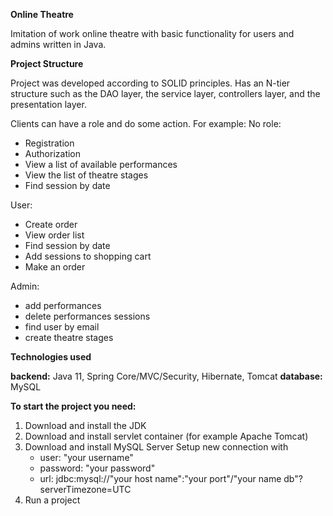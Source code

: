 **Online Theatre**

Imitation of work online theatre with basic functionality for users and admins written in Java.

**Project Structure**

Project was developed according to SOLID principles.
Has an N-tier structure such as the DAO layer, the service layer, controllers layer, and the presentation layer.

Clients can have a role and do some action. For example:
No role: 
 - Registration
 - Authorization
 - View a list of available performances
 - View the list of theatre stages
 - Find session by date

User:
 - Create order
 - View order list
 - Find session by date
 - Add sessions to shopping cart
 - Make an order

Admin:
 - add performances
 - delete performances sessions
 - find user by email
 - create theatre stages

**Technologies used**

**backend:** Java 11, Spring Core/MVC/Security, Hibernate, Tomcat
**database:** MySQL

**To start the project you need:** 

 1. Download and install the JDK
 2. Download and install servlet container (for example Apache Tomcat)
 3. Download and install MySQL Server
     Setup new connection with 
     - user: "your username"
     - password: "your password"
     - url: jdbc:mysql://"your host name":"your port"/"your name db"?serverTimezone=UTC
 4. Run a project
